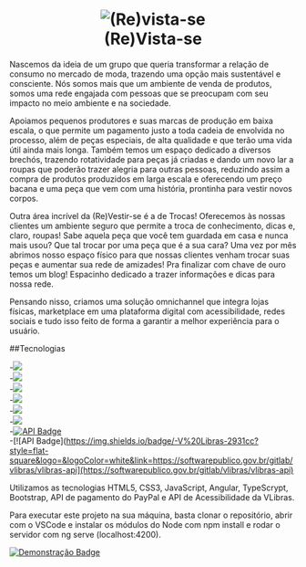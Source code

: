 
<h1 align="center">
    <img alt="(Re)vista-se" src="./assets/(Re)vista-se.png" />
    <br>
    (Re)Vista-se
</h1>



<p>Nascemos da ideia de um grupo que queria transformar a relação de consumo no mercado de moda, trazendo uma opção mais sustentável e consciente. Nós somos mais que um ambiente de venda de produtos, somos uma rede engajada com pessoas que se preocupam com seu impacto no meio ambiente e na sociedade.</p>
<p>
Apoiamos pequenos produtores e suas marcas de produção em baixa escala, o que permite um pagamento justo a toda cadeia de envolvida no processo, além de peças especiais, de alta qualidade e que terão uma vida útil ainda mais longa. Também temos um espaço dedicado a diversos brechós, trazendo rotatividade para peças já criadas e dando um novo lar a roupas que poderão trazer alegria para outras pessoas, reduzindo assim a compra de produtos produzidos em larga escala e oferecendo um preço bacana e uma peça que vem com uma história, prontinha para vestir novos corpos.
</p>

<p>
Outra área incrível da (Re)Vestir-se é a de Trocas! Oferecemos às nossas clientes um ambiente seguro que permite a troca de conhecimento, dicas e, claro, roupas! Sabe aquela peça que você tem guardada em casa e nunca mais usou? Que tal trocar por uma peça que é a sua cara? Uma vez por mês abrimos nosso espaço físico para que nossas clientes venham trocar suas peças e aumentar sua rede de amizades! Pra finalizar com chave de ouro temos um blog! Espacinho dedicado a trazer informações e dicas para nossa rede.
</p>
 
 <p>
Pensando nisso, criamos uma solução omnichannel que integra lojas físicas, marketplace em uma plataforma digital com acessibilidade, redes sociais e tudo isso feito de forma a garantir a melhor experiência para o usuário.
 </p>

 ##Tecnologias

 -<img src="https://img.shields.io/badge/HTML5-E34F26?style=for-the-badge&logo=html5&logoColor=white" /><br>
 -<img src="https://img.shields.io/badge/CSS3-1572B6?style=for-the-badge&logo=css3&logoColor=white" /><br>
 -<img src="https://img.shields.io/badge/JavaScript-F7DF1E?style=for-the-badge&logo=javascript&logoColor=black" /><br>
 -<img src="https://img.shields.io/badge/Angular-DD0031?style=for-the-badge&logo=angular&logoColor=white" /><br>
 -<img src="https://img.shields.io/badge/TypeScript-007ACC?style=for-the-badge&logo=typescript&logoColor=white" /><br>
 -<img src="https://img.shields.io/badge/Bootstrap-563D7C?style=for-the-badge&logo=bootstrap&logoColor=white" /><br>
 -[![API Badge](https://img.shields.io/badge/-Pay%20Pal-2931cc?style=flat-square&logo=PayPal&logoColor=white&link=https://www.paypal.com/br/webapps/mpp/merchant-integration/solution/direct)](https://www.paypal.com/br/webapps/mpp/merchant-integration/solution/direct)<br>
 -[![API Badge](https://img.shields.io/badge/-V%20Libras-2931cc?style=flat-square&logo=&logoColor=white&link=https://softwarepublico.gov.br/gitlab/vlibras/vlibras-api](https://softwarepublico.gov.br/gitlab/vlibras/vlibras-api)<br>


Utilizamos as tecnologias HTML5, CSS3, JavaScript, Angular, TypeScrypt, Bootstrap, API de pagamento do PayPal e API de Acessibilidade da VLibras.

Para executar este projeto na sua máquina, basta clonar o repositório, abrir com o VSCode e instalar os módulos do Node com npm install e rodar o servidor com ng serve (localhost:4200).



[![Demonstração Badge](https://img.shields.io/badge/-Demonstração-2931cc?style=flat-square&logo=Demonstração&logoColor=white&link=https://drive.google.com/file/d/1dxDpJda9W80TE61tFwHcd0ZcvolxSvhc/view?usp=sharing)](https://drive.google.com/file/d/1dxDpJda9W80TE61tFwHcd0ZcvolxSvhc/view?usp=sharing)

